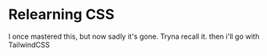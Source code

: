 # Relearning CSS

I once mastered this, but now sadly it's gone. Tryna recall it. then i'll go with TailwindCSS
